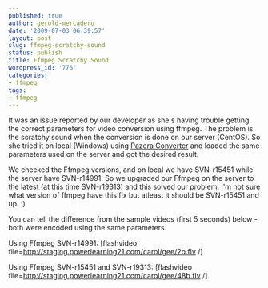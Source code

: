 ```yaml
---
published: true
author: gerold-mercadero
date: '2009-07-03 06:39:57'
layout: post
slug: ffmpeg-scratchy-sound
status: publish
title: Ffmpeg Scratchy Sound
wordpress_id: '776'
categories:
- ffmpeg
tags:
- ffmpeg
---
```


It was an issue reported by our developer as she's having trouble getting the correct parameters for video conversion using ffmpeg.  The problem is the scratchy sound when the conversion is done on our server (CentOS).  So she tried it on local (Windows) using [Pazera Converter](http://www.pazera-software.com/products/flv-to-avi-converter/) and loaded the same parameters used on the server and got the desired result.

We checked the Ffmpeg versions, and on local we have SVN-r15451 while the server have SVN-r14991.  So we upgraded our Ffmpeg on the server to the latest (at this time SVN-r19313) and this solved our problem.  I'm not sure what version of ffmpeg have this fix but atleast it should be SVN-r15451 and up. :)

You can tell the difference from the sample videos (first 5 seconds) below - both were encoded using the same parameters.

Using Ffmpeg SVN-r14991:
[flashvideo file=http://staging.powerlearning21.com/carol/gee/2b.flv /]

Using Ffmpeg SVN-r15451 and SVN-r19313:
[flashvideo file=http://staging.powerlearning21.com/carol/gee/48b.flv /] 
